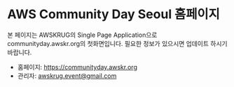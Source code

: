 # AWS Community Day Seoul 홈페이지
본 페이지는 AWSKRUG의 Single Page Application으로 communityday.awskr.org의 첫화면입니다. 필요한 정보가 있으시면 업데이트 하시기 바랍니다.
- 홈페이지: https://communityday.awskr.org
- 관리자: awskrug.event@gmail.com 
